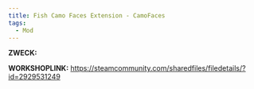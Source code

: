 ```yaml
---
title: Fish Camo Faces Extension - CamoFaces
tags:
  - Mod
---
```

**ZWECK:** 

**WORKSHOPLINK:** https://steamcommunity.com/sharedfiles/filedetails/?id=2929531249